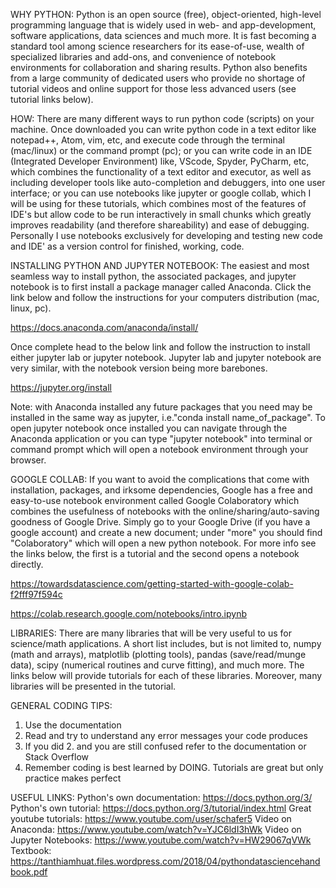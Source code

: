 WHY PYTHON: Python is an open source (free), object-oriented, high-level programming language that is widely used in web- and app-development, software applications, data sciences and much more. It is fast becoming a standard tool among science researchers for its ease-of-use, wealth of specialized libraries and add-ons, and convenience of notebook environments for collaboration and sharing results. Python also benefits from a large community of dedicated users who provide no shortage of tutorial videos and online support for those less advanced users (see tutorial links below).

HOW: There are many different ways to run python code (scripts) on your machine. Once downloaded you can write python code in a text editor like notepad++, Atom, vim, etc, and execute code through the terminal (mac/linux) or the command prompt (pc); or you can write code in an IDE (Integrated Developer Environment) like, VScode, Spyder, PyCharm, etc, which combines the functionality of a text editor and executor, as well as including developer tools like auto-completion and debuggers, into one user interface; or you can use notebooks like jupyter or google collab, which I will be using for these tutorials, which combines most of the features of IDE's but allow code to be run interactively in small chunks which greatly improves readability (and therefore shareability) and ease of debugging. Personally I use notebooks exclusively for developing and testing new code and IDE' as a version control for finished, working, code.

INSTALLING PYTHON AND JUPYTER NOTEBOOK: The easiest and most seamless way to install python, the associated packages, and jupyter notebook is to first install a package manager called Anaconda. Click the link below and follow the instructions for your computers distribution (mac, linux, pc).

https://docs.anaconda.com/anaconda/install/

Once complete head to the below link and follow the instruction to install either jupyter lab or jupyter notebook. Jupyter lab and jupyter notebook are very similar, with the notebook version being more barebones.

https://jupyter.org/install

Note: with Anaconda installed any future packages that you need may be installed in the same way as jupyter, i.e."conda install name_of_package".
To open jupyter notebook once installed you can navigate through the Anaconda application or you can type "jupyter notebook" into terminal or command prompt which will open a notebook environment through your browser.

GOOGLE COLLAB: If you want to avoid the complications that come with installation, packages, and irksome dependencies, Google has a free and easy-to-use notebook environment called Google Colaboratory which combines the usefulness of notebooks with the online/sharing/auto-saving goodness of Google Drive.
Simply go to your Google Drive (if you have a google account) and create a new document; under "more" you should find "Colaboratory" which will open a new python notebook. For more info see the links below, the first is a tutorial and the second opens a notebook directly.

https://towardsdatascience.com/getting-started-with-google-colab-f2fff97f594c

https://colab.research.google.com/notebooks/intro.ipynb

LIBRARIES: There are many libraries that will be very useful to us for science/math applications. A short list includes, but is not limited to, numpy (math and arrays), matplotlib (plotting tools), pandas (save/read/munge data), scipy (numerical routines and curve fitting), and much more. The links below will provide tutorials for each of these libraries. Moreover, many libraries will be presented in the tutorial.

GENERAL CODING TIPS:
1. Use the documentation
2. Read and try to understand any error messages your code produces
3. If you did 2. and you are still confused refer to the documentation or Stack Overflow
4. Remember coding is best learned by DOING. Tutorials are great but only practice makes perfect

USEFUL LINKS:
Python's own documentation: https://docs.python.org/3/ 
Python's own tutorial: https://docs.python.org/3/tutorial/index.html 
Great youtube tutorials: https://www.youtube.com/user/schafer5 
Video on Anaconda: https://www.youtube.com/watch?v=YJC6ldI3hWk 
Video on Jupyter Notebooks: https://www.youtube.com/watch?v=HW29067qVWk 
Textbook: https://tanthiamhuat.files.wordpress.com/2018/04/pythondatasciencehandbook.pdf
